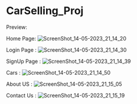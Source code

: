 # CarSelling_Proj


Preview:





Home Page:
![ScreenShot_14-05-2023_21_14_20](https://github.com/MohitDhore/CarSelling_Proj/assets/113438711/7d3b7f13-f79b-4505-bbfa-e30699b775d4)

Login Page :
![ScreenShot_14-05-2023_21_14_30](https://github.com/MohitDhore/CarSelling_Proj/assets/113438711/175ef8f4-06d5-4eef-939b-f77ae108945e)

SignUp Page :
![ScreenShot_14-05-2023_21_14_39](https://github.com/MohitDhore/CarSelling_Proj/assets/113438711/6933662a-b6e1-48ff-b021-339403d248cc)

Cars :
![ScreenShot_14-05-2023_21_14_50](https://github.com/MohitDhore/CarSelling_Proj/assets/113438711/421f2625-75a4-4403-b27a-e8979ac1680b)

About US :
![ScreenShot_14-05-2023_21_15_05](https://github.com/MohitDhore/CarSelling_Proj/assets/113438711/ef0b6b48-c220-446f-b34b-3548812c643c)

Contact Us :
![ScreenShot_14-05-2023_21_15_19](https://github.com/MohitDhore/CarSelling_Proj/assets/113438711/d2b2bfec-a8d9-4e36-9a57-2ad4363e0b59)

